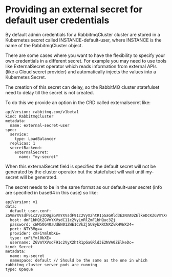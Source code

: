 # Providing an external secret for default user credentials

By default admin credentials for a RabbitmqCluster cluster are stored in a Kubernetes secret called INSTANCE-default-user, where INSTANCE is the name of the RabbitmqCluster object. 

There are some cases where you want to have the flexibility to specify your own credentials in a different secret. For example you may need to use tools like ExternalSecret operator which reads information from external APIs (like a Cloud secret provider) and automatically injects the values into a Kubernetes Secret.

The creation of this secret can delay, so the RabbitMQ cluster statefulset need to delay till the secret is not created.

To do this we provide an option in the CRD called externalsecret like:

```
apiVersion: rabbitmq.com/v1beta1
kind: RabbitmqCluster
metadata:
  name: external-secret-user
spec:
  service:
    type: LoadBalancer
  replicas: 1
  secretBackend:
    externalSecret: 
      name: "my-secret"
```

When this externalSecret field is specified the default secret will not be generated by the cluster operator but the statefulset will wait until my-secret will be generated.

The secret needs to be in the same format as our default-user secret (info are specified in base64 in this case) so like:

```
apiVersion: v1
data:
  default_user.conf: ZGVmYXVsdF91c2VyID0gZGVmYXVsdF91c2VyX2htR1pGaGRld3E2NVA0ZElkeDcKZGVmYXVsdF9wYXNzID0gcWM5OG40aUdEN01ZWE1CVkZjSU8ybXRCNXZvRHVWX24K
  host: dmF1bHQtZGVmYXVsdC11c2VyLmRlZmF1bHQuc3Zj
  password: cWM5OG40aUdEN01ZWE1CVkZjSU8ybXRCNXZvRHVWX24=
  port: NTY3Mg==
  provider: cmFiYml0bXE=
  type: cmFiYml0bXE=
  username: ZGVmYXVsdF91c2VyX2htR1pGaGRld3E2NVA0ZElkeDc=
kind: Secret
metadata:
  name: my-secret 
  namespace: default // Should be the same as the one in which rabbitmq cluster server pods are running
type: Opaque
```
